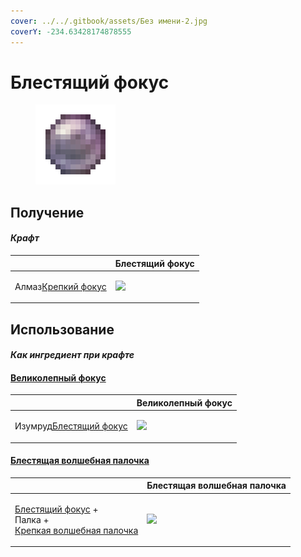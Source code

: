 ```yaml
---
cover: ../../.gitbook/assets/Без имени-2.jpg
coverY: -234.63428174878555
---
```


# Блестящий фокус

<figure><img src="../../.gitbook/assets/focus_2_128.png" alt=""><figcaption></figcaption></figure>

## Получение

#### _Крафт_

|                                                    |  Блестящий фокус                        |
| -------------------------------------------------- | --------------------------------------- |
| <p>Алмаз<a href="focus_1.md">Крепкий фокус</a></p> | ![](../../.gitbook/assets/focus\_2.png) |

## Использование

#### _Как ингредиент при крафте_

#### [Великолепный фокус](focus_3.md)

|                                                        |  Великолепный фокус                     |
| ------------------------------------------------------ | --------------------------------------- |
| <p>Изумруд<a href="focus_2.md">Блестящий фокус</a></p> | ![](../../.gitbook/assets/focus\_3.png) |

#### [Блестящая волшебная палочка](divining_rod_2.md)

|                                                                                                                            |  Блестящая волшебная палочка                    |
| -------------------------------------------------------------------------------------------------------------------------- | ----------------------------------------------- |
| <p><a href="focus_2.md">Блестящий фокус</a> +<br>	Палка +<br><a href="divining_rod_1.md">Крепкая волшебная палочка</a></p> | ![](../../.gitbook/assets/divining\_rod\_2.png) |

